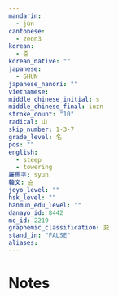 ```yaml
---
mandarin:
  - jùn
cantonese:
  - zeon3
korean:
  - 준
korean_native: ""
japanese:
  - SHUN
japanese_nanori: ""
vietnamese:
middle_chinese_initial: s
middle_chinese_final: iuɪn
stroke_count: "10"
radical: 山
skip_number: 1-3-7
grade_level: 名
pos: ""
english:
  - steep
  - towering
羅馬字: syun
韓文: 슌
joyo_level: ""
hsk_level: ""
hanmun_edu_level: ""
danayo_id: 8442
mc_id: 2219
graphemic_classification: 夋
stand_in: "FALSE"
aliases:
---
```


# Notes
